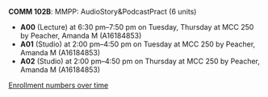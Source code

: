 **COMM 102B**: MMPP: AudioStory&PodcastPract (6 units)

- **A00** (Lecture) at 6:30 pm–7:50 pm on Tuesday, Thursday at MCC 250 by Peacher, Amanda M (A16184853)
- **A01** (Studio) at 2:00 pm–4:50 pm on Tuesday at MCC 250 by Peacher, Amanda M (A16184853)
- **A02** (Studio) at 2:00 pm–4:50 pm on Thursday at MCC 250 by Peacher, Amanda M (A16184853)

[Enrollment numbers over time](./COMM102B.tsv)
